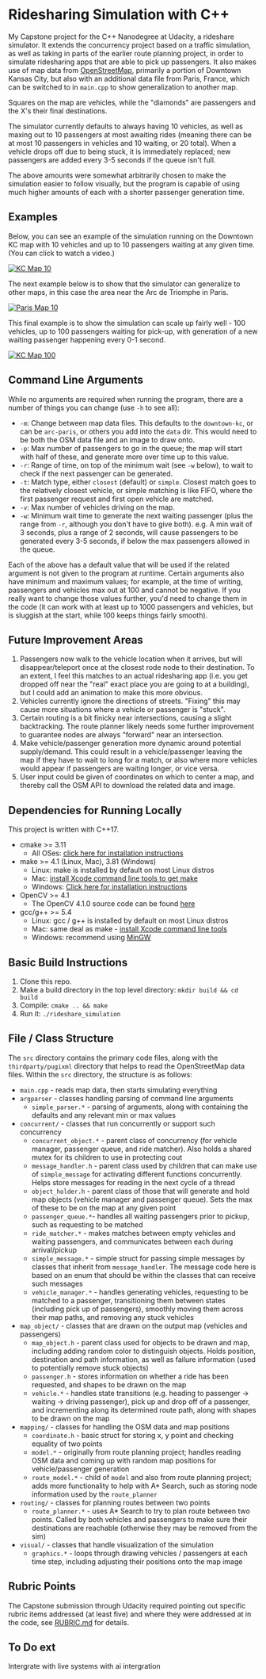 # Ridesharing Simulation with C++

My Capstone project for the C++ Nanodegree at Udacity, a rideshare simulator. It extends the concurrency project based on a traffic simulation, as well as taking in parts of the earlier route planning project, in order to simulate ridesharing apps that are able to pick up passengers. It also makes use of map data from [OpenStreetMap](https://www.openstreetmap.org/), primarily a portion of Downtown Kansas City, but also with an additional data file from Paris, France, which can be switched to in `main.cpp` to show generalization to another map.

Squares on the map are vehicles, while the "diamonds" are passengers and the X's their final destinations.

The simulator currently defaults to always having 10 vehicles, as well as maxing out to 10 passengers at most awaiting rides (meaning there can be at most 10 passengers in vehicles and 10 waiting, or 20 total). When a vehicle drops off due to being stuck, it is immediately replaced; new passengers are added every 3-5 seconds if the queue isn't full.

The above amounts were somewhat arbitrarily chosen to make the simulation easier to follow visually, but the program is capable of using much higher amounts of each with a shorter passenger generation time.

## Examples

Below, you can see an example of the simulation running on the Downtown KC map with 10 vehicles and up to 10 passengers waiting at any given time. (You can click to watch a video.)

[![KC Map 10](https://img.youtube.com/vi/\_kr48qo56CY/sddefault.jpg)](https://www.youtube.com/watch?v=\_kr48qo56CY)

The next example below is to show that the simulator can generalize to other maps, in this case the area near the Arc de Triomphe in Paris.

[![Paris Map 10](https://img.youtube.com/vi/FNv-oBnHNto/sddefault.jpg)](https://www.youtube.com/watch?v=FNv-oBnHNto)

This final example is to show the simulation can scale up fairly well - 100 vehicles, up to 100 passengers waiting for pick-up, with generation of a new waiting passenger happening every 0-1 second.

[![KC Map 100](https://img.youtube.com/vi/r5-mBsroAJk/sddefault.jpg)](https://www.youtube.com/watch?v=r5-mBsroAJk)

## Command Line Arguments

While no arguments are required when running the program, there are a number of things you can change (use `-h` to see all):

- `-m`: Change between map data files. This defaults to the `downtown-kc`, or can be `arc-paris`, or others you add into the `data` dir. This would need to be both the OSM data file and an image to draw onto.
- `-p`: Max number of passengers to go in the queue; the map will start with half of these, and generate more over time up to this value.
- `-r`: Range of time, on top of the minimum wait (see `-w` below), to wait to check if the next passenger can be generated.
- `-t`: Match type, either `closest` (default) or `simple`. Closest match goes to the relatively closest vehicle, or simple matching is like FIFO, where the first passenger request and first open vehicle are matched.
- `-v`: Max number of vehicles driving on the map.
- `-w`: Minimum wait time to generate the next waiting passenger (plus the range from `-r`, although you don't have to give both). e.g. A min wait of 3 seconds, plus a range of 2 seconds, will cause passengers to be generated every 3-5 seconds, if below the max passengers allowed in the queue.

Each of the above has a default value that will be used if the related argument is not given to the program at runtime. Certain arguments also have minimum and maximum values; for example, at the time of writing, passengers and vehicles max out at 100 and cannot be negative. If you really want to change those values further, you'd need to change them in the code (it can work with at least up to 1000 passengers and vehicles, but is sluggish at the start, while 100 keeps things fairly smooth).

## Future Improvement Areas

1. Passengers now walk to the vehicle location when it arrives, but will disappear/teleport once at the closest rode node to their destination. To an extent, I feel this matches to an actual ridesharing app (i.e. you get dropped off near the "real" exact place you are going to at a building), but I could add an animation to make this more obvious.
2. Vehicles currently ignore the directions of streets. "Fixing" this may cause more situations where a vehicle or passenger is "stuck".
3. Certain routing is a bit finicky near intersections, causing a slight backtracking. The route planner likely needs some further improvement to guarantee nodes are always "forward" near an intersection.
4. Make vehicle/passenger generation more dynamic around potential supply/demand. This could result in a vehicle/passenger leaving the map if they have to wait to long for a match, or also where more vehicles would appear if passengers are waiting longer, or vice versa.
5. User input could be given of coordinates on which to center a map, and thereby call the OSM API to download the related data and image.

## Dependencies for Running Locally

This project is written with C++17.

* cmake >= 3.11
  * All OSes: [click here for installation instructions](https://cmake.org/install/)
* make >= 4.1 (Linux, Mac), 3.81 (Windows)
  * Linux: make is installed by default on most Linux distros
  * Mac: [install Xcode command line tools to get make](https://developer.apple.com/xcode/features/)
  * Windows: [Click here for installation instructions](http://gnuwin32.sourceforge.net/packages/make.htm)
* OpenCV >= 4.1
  * The OpenCV 4.1.0 source code can be found [here](https://github.com/opencv/opencv/tree/4.1.0)
* gcc/g++ >= 5.4
  * Linux: gcc / g++ is installed by default on most Linux distros
  * Mac: same deal as make - [install Xcode command line tools](https://developer.apple.com/xcode/features/)
  * Windows: recommend using [MinGW](http://www.mingw.org/)

## Basic Build Instructions

1. Clone this repo.
2. Make a build directory in the top level directory: `mkdir build && cd build`
3. Compile: `cmake .. && make`
4. Run it: `./rideshare_simulation`

## File / Class Structure

The `src` directory contains the primary code files, along with the `thirdparty/pugixml` directory that helps to read the OpenStreetMap data files. Within the `src` directory, the structure is as follows:

- `main.cpp` - reads map data, then starts simulating everything
- `argparser` - classes handling parsing of command line arguments
  - `simple_parser.*` - parsing of arguments, along with containing the defaults and any relevant min or max values
- `concurrent/` - classes that run concurrently or support such concurrency
  - `concurrent_object.*` - parent class of concurrency (for vehicle manager, passenger queue, and ride matcher). Also holds a shared mutex for its children to use in protecting cout
  - `message_handler.h` - parent class used by children that can make use of `simple_message` for activating different functions concurrently. Helps store messages for reading in the next cycle of a thread
  - `object_holder.h` - parent class of those that will generate and hold map objects (vehicle manager and passenger queue). Sets the max of these to be on the map at any given point
  - `passenger_queue.*`- handles all waiting passengers prior to pickup, such as requesting to be matched
  - `ride_matcher.*` - makes matches between empty vehicles and waiting passengers, and communicates between each during arrival/pickup
  - `simple_message.*` - simple struct for passing simple messages by classes that inherit from `message_handler`. The message code here is based on an enum that should be within the classes that can receive such messages
  - `vehicle_manager.*` - handles generating vehicles, requesting to be matched to a passenger, transitioning them between states (including pick up of passengers), smoothly moving them across their map paths, and removing any stuck vehicles
- `map_object/` - classes that are drawn on the output map (vehicles and passengers)
  - `map_object.h` - parent class used for objects to be drawn and map, including adding random color to distinguish objects. Holds position, destination and path information, as well as failure information (used to potentially remove stuck objects)
  - `passenger.h` - stores information on whether a ride has been requested, and shapes to be drawn on the map
  - `vehicle.*` - handles state transitions (e.g. heading to passenger -> waiting -> driving passenger), pick up and drop off of a passenger, and incrementing along its determined route path, along with shapes to be drawn on the map
- `mapping/` - classes for handling the OSM data and map positions
  - `coordinate.h` - basic struct for storing x, y point and checking equality of two points
  - `model.*` - originally from route planning project; handles reading OSM data and coming up with random map positions for vehicle/passenger generation
  - `route_model.*` - child of `model` and also from route planning project; adds more functionality to help with A* Search, such as storing node information used by the `route_planner`
- `routing/` - classes for planning routes between two points
  - `route_planner.*` - uses A* Search to try to plan route between two points. Called by both vehicles and passengers to make sure their destinations are reachable (otherwise they may be removed from the sim)
- `visual/` - classes that handle visualization of the simulation
  - `graphics.*` - loops through drawing vehicles / passengers at each time step, including adjusting their positions onto the map image

## Rubric Points

The Capstone submission through Udacity required pointing out specific rubric items addressed (at least five) and where they were addressed at in the code, see [RUBRIC.md](RUBRIC.md) for details.

## To Do ext
Intergrate with live systems with ai intergration
